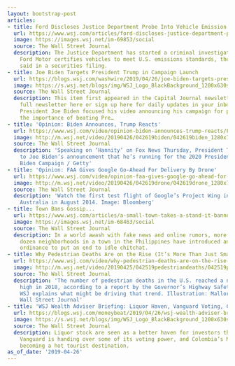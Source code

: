 ```yaml
---
layout: bootstrap-post
articles:
- title: Ford Discloses Justice Department Probe Into Vehicle Emission Certifications
  url: https://www.wsj.com/articles/ford-discloses-justice-department-probe-into-vehicle-emission-certifications-11556285920
  image: https://images.wsj.net/im-69853/social
  source: The Wall Street Journal
  description: The Justice Department has started a criminal investigation of how
    Ford Motor certifies vehicles to meet U.S. emissions standards, the auto maker
    said in a securities filing.
- title: Joe Biden Targets President Trump in Campaign Launch
  url: https://blogs.wsj.com/washwire/2019/04/26/joe-biden-targets-president-trump-in-campaign-launch/
  image: https://s.wsj.net/blogs/img/WSJ_Logo_BlackBackground_1200x630social
  source: The Wall Street Journal
  description: This item first appeared in the Capital Journal newsletter. Read the
    full newsletter here or sign up here for daily updates in your inbox. Former Vice
    President Joe Biden focused his video announcing his campaign for president on
    the importance of beating Pre…
- title: 'Opinion: Biden Announces, Trump Reacts'
  url: https://www.wsj.com/video/opinion-biden-announces-trump-reacts/FA603882-C728-4793-9CC9-9B96D0A8DC66.html
  image: http://m.wsj.net/video/20190426/042619biden/042619biden_1280x720.jpg
  source: The Wall Street Journal
  description: 'Speaking on ‘Hannity’ on Fox News Thursday, President Trump reacted
    to Joe Biden’s announcement that he’s running for the 2020 Presidency. Image Composite:
    Biden Campaign / Getty'
- title: 'Opinion: FAA Gives Google Go-Ahead For Delivery By Drone'
  url: https://www.wsj.com/video/opinion-faa-gives-google-go-ahead-for-delivery-by-drone/414D16DB-084E-4570-9BA4-88448F66FD0B.html
  image: http://m.wsj.net/video/20190426/042619drone/042619drone_1280x720.jpg
  source: The Wall Street Journal
  description: 'Watch the first test flight of Google’s Project Wing in Queensland,
    Australia in August 2014. Image: Bloomberg'
- title: Town Bans Gossip...
  url: https://www.wsj.com/articles/a-small-town-takes-a-stand-it-banned-gossip-11556204479
  image: https://images.wsj.net/im-68463/social
  source: The Wall Street Journal
  description: In a world awash with fake news and online rumors, more than half a
    dozen neighborhoods in a town in the Philippines have introduced an anti-gossip
    ordinance to put an end to idle chitchat.
- title: Why Pedestrian Deaths Are on the Rise (It’s More Than Just Smartphones)
  url: https://www.wsj.com/video/why-pedestrian-deaths-are-on-the-rise-its-more-than-just-smartphones/86A27507-0AE9-4F49-B892-8A7BB181661A.html
  image: http://m.wsj.net/video/20190425/042519pedestriandeaths/042519pedestriandeaths_1280x720.jpg
  source: The Wall Street Journal
  description: 'The number of pedestrian deaths in the U.S. reached a nearly 30-year
    high in 2018, according to a report by the Governor’s Highway Safety Association.
    WSJ explains what might be driving that trend. Illustration: Mallory Brangan/The
    Wall Street Journal'
- title: 'WSJ Wealth Adviser Briefing: Liquor Haven, Vanguard Voting, Colombia Tourism'
  url: https://blogs.wsj.com/moneybeat/2019/04/26/wsj-wealth-adviser-briefing-liquor-haven-vanguard-voting-colombia-tourism/
  image: https://s.wsj.net/blogs/img/WSJ_Logo_BlackBackground_1200x630social
  source: The Wall Street Journal
  description: Liquor stock are seen as a better haven for investors that food stocks;
    Vanguard is handing over some of its voting power, and Colombia’s Medellín is
    becoming a hot tourist destination.
as_of_date: '2019-04-26'
---
```


